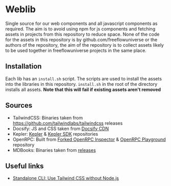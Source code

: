 # Weblib

Single source for our web components and all javascript components as required. The aim is to avoid using npm for js components and fetching assets in projects from this repository to reduce space. None of the code for the assets in this repository is by github.com/freeflowuniverse or the authors of the repository, the aim of the repository is to collect assets likely to be used together in freeflowuniverse projects in the same place.

## Installation

Each lib has an `install.sh` script. The scripts are used to install the assets into the libraries in this repository. `install.sh` in the root of the directory installs all assets. **Note that this will fail if existing assets aren't removed**

## Sources
- TailwindCSS: Binaries taken from https://github.com/tailwindlabs/tailwindcss releases
- Docsify: JS and CSS taken from [Docsify CDN](cdn.jsdelivr.net/npm/docsify@4)
- Kepler: [Kepler](https://github.com/spruceid/kepler.git) & [Kepler SDK](https://github.com/spruceid/kepler-sdk.git) repositories
- OpenRPC: Built from [Forked OpenRPC Inspector](https://github.com/timurgordon/inspector.git) & [OpenRPC Playground](https://github.com/open-rpc/playground.git) repository
- MDBooks: Binaries taken from [releases](https://github.com/rust-lang/mdBook/releases)

## Useful links
- [Standalone CLI: Use Tailwind CSS without Node.js](https://tailwindcss.com/blog/standalone-cli)
